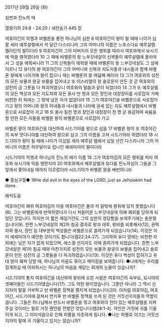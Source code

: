 2017년 09월 26일 (화)

심판과 진노의 때



열왕기하 24:8 - 24:20 / 새찬송가 445 장


여호야긴의 악행과 바벨론을 통한 하나님의 심판
8 여호야긴이 왕이 될 때에 나이가 십팔 세라 예루살렘에서 석 달간 다스리니라 그의 어머니의 이름은 느후스다요 예루살렘 엘라단의 딸이더라 9 여호야긴이 그의 아버지의 모든 행위를 따라서 여호와께서 보시기에 악을 행하였더라 10 그 때에 바벨론의 왕 느부갓네살의 신복들이 예루살렘에 올라와서 그 성을 에워싸니라 11 그의 신복들이 에워쌀 때에 바벨론의 왕 느부갓네살도 그 성에 이르니 12 유다의 왕 여호야긴이 그의 어머니와 신복과 지도자들과 내시들과 함께 바벨론 왕에게 나아가매 왕이 잡으니 때는 바벨론의 왕 여덟째 해이라 13 그가 여호와의 성전의 모든 보물과 왕궁 보물을 집어내고 또 이스라엘의 왕 솔로몬이 만든 것 곧 여호와의 성전의 금 그릇을 다 파괴하였으니 여호와의 말씀과 같이 되었더라 14 그가 또 예루살렘의 모든 백성과 모든 지도자와 모든 용사 만 명과 모든 장인과 대장장이를 사로잡아 가매 비천한 자 외에는 그 땅에 남은 자가 없었더라 15 그가 여호야긴을 바벨론으로 사로잡아 가고 왕의 어머니와 왕의 아내들과 내시들과 나라에 권세 있는 자도 예루살렘에서 바벨론으로 사로잡아 가고 16 또 용사 칠천 명과 장인과 대장장이 천 명 곧 용감하여 싸움을 할 만한 모든 자들을 바벨론 왕이 바벨론으로 사로잡아 가고

바벨론 왕이 여호와긴을 대신하여 시드기야를 왕으로 삼음
17 바벨론 왕이 또 여호야긴의 숙부 맛다니야를 대신하여 왕으로 삼고 그의 이름을
고쳐 시드기야라 하였더라 18 시드기야가 왕이 될 때에 나이가 이십일 세라 예루살
렘에서 십일 년간 다스리니라 그의 어머니의 이름은 하무달이요 립나인 예레미야의
딸이더라

시드기야의 악행과 하나님의 진노의 때가 이름
19 그가 여호야김의 모든 행위를 따라 여호와 보시기에 악을 행한지라 20 여호와께서 예루살렘과 유다를 진노하심이 그들을 그 앞에서 쫓아내실 때까지 이르렀더라 시드기야가 바벨론 왕을 배반하니라

● 중심구절● 19He did evil in the eyes of the LORD, just as Jehoiakim had done.

해석도움





여호야긴의 폐위
여호야김의 아들 여호야긴은 불과 석 달밖에 왕위에 있지 못했습니다(8). 그는 바벨론에게 반역하였다가 다시 쳐들어온 느부갓네살에 의해 폐위를 당하게 되었던 것입니다. 하지만 이 짧은 재임기간도 그의 심판이 정당함을 보여주기에는 충분했습니다(9). 한편 느부갓네살의 제2차 침공 결과로 왕과 태후, 왕비를 비롯해서(12), 권력자와 용사, 장인 등 대부분의 백성들은 바벨론으로 끌려가게 되었습니다(14). 이것은 이미 예레미야가 예언한 것이기도 합니다(렘22:24-27). 그리하여 유다 땅에는 비천한 자 외에는 남은 자가 없게 되었으며, 에스겔 선지자도 이때 끌려가게 되었습니다. 한편 느부갓네살은 제1차 침공 때와 마찬가지로 성전의 모든 보물과 왕궁의 보물을 집어내고 솔로몬이 만든 성전의 금 그릇들을 다 파괴하였습니다(13). 이것은 유다 백성이 잡혀가고 유대 땅이 훼파 당할 때, 하나님의 마음도 묶이고 깨어짐을 보여줍니다.
●나에게는 우리를 징계하실 때 아파하시는 하나님의 마음을 깨닫는 회개의 눈물이 있습니까?

시드기야의 통치
여호야긴을 대신하여 왕위에 오른 사람은 여호야긴의 숙부요, 요시야의 셋째아들인 시드기야였습니다(17). 그도 악한 왕이었습니다. 그뿐만 아니라 그 역시 선지자의 말을 거부하고 반 바벨론 정책을 펼치게 되었습니다(20). 이처럼 여호야김, 여호야긴, 시드기야에 걸쳐서 연거푸 반 바벨론 정책을 쓰게 된 것은 거짓선지자들의 역할이 큽니다. 그들은 하나님께서 반드시 바벨론을 꺾고 여호와의 전이 있는 예루살렘을 지켜주실 것이라는 말로 거짓 평안을 전했던 것입니다(렘28:1-4). 악인은 거짓에 귀를 기울이게 되고, 그 어리석음으로 인해 파멸을 자초하게 됩니다.
●나는 파멸로 이끄는 거짓선지자의 말에 귀 기울이고 있지는 않습니까?